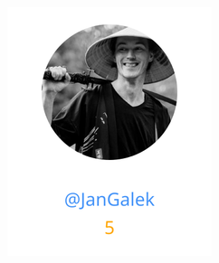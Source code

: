 
<div>
<span>
  <a href="https://github.com/JanGalek"><img src="https://raw.githubusercontent.com/phpuef/coverage/refs/heads/contributors-svg/.github/contributors/JanGalek.svg" alt="JanGalek" /></a>
</span>
</div>

